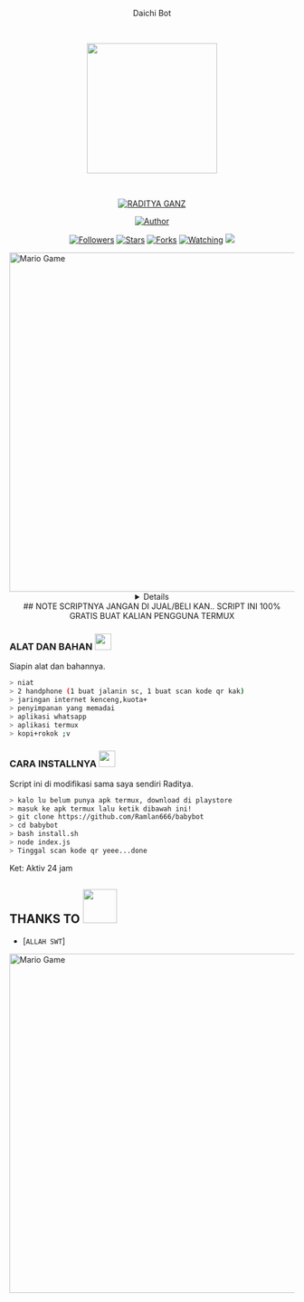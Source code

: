 <p align="center">
Daichi Bot
</p>
<br>


<p align="center">
<img src="https://raw.githubusercontent.com/RadityaGanz/daichi-bot/main/assets/daichi.jpg" width="230" height="230"/>
</p>
<br>



<p align="center">
<a href="#"><img title="RADITYA GANZ" src="https://img.shields.io/badge/RADITYA-green?colorA=%23ff0000&colorB=%23017e40&style=for-the-badge"></a>
</p>
<p align="center">
<a href="https://github.com/RadityaGanz"><img title="Author" src="https://img.shields.io/badge/AUTHOR-RADITYA-orange.svg?style=for-the-badge&logo=github"></a>
</p>
<p align="center">
<a href="https://github.com/RadityaGanz/daichi-bot/followers"><img title="Followers" src="https://img.shields.io/github/followers/RadityaGanz?color=blue&style=flat-square"></a>
<a href="https://github.com/RadityaGanz/daichi-bot/stargazers/"><img title="Stars" src="https://img.shields.io/github/stars/RadityaGanz/daichi-bot?color=red&style=flat-square"></a>
<a href="https://github.com/RadityaGanz/daichi-bot/network/members"><img title="Forks" src="https://img.shields.io/github/forks/RadityaGanz?color=red&style=flat-square"></a>
<a href="https://github.com/RadityaGanz/daichi/watchers"><img title="Watching" src="https://img.shields.io/github/watchers/RadityaGanz/daichi-bot?label=Watchers&color=blue&style=flat-square"></a>
<a href="https://hits.seeyoufarm.com"><img src="https://hits.seeyoufarm.com/api/count/incr/badge.svg?url=https%3A%2F%2Fgithub.com%2FRamlan666%2Fbabybot&count_bg=%2379C83D&title_bg=%23555555&icon=probot.svg&icon_color=%2300FF6D&title=hits&edge_flat=false"/></a>
</p>
<img src="https://github.com/TheDudeThatCode/TheDudeThatCode/blob/master/Assets/Developer.gif" alt="Mario Game" width="600" />
<div align="center">
<details>
 
</details>
## NOTE
SCRIPTNYA JANGAN DI JUAL/BELI KAN.. SCRIPT INI 100% GRATIS BUAT KALIAN PENGGUNA TERMUX
</div>


### ALAT DAN BAHAN <img src="https://github.com/TheDudeThatCode/TheDudeThatCode/blob/master/Assets/Mario_Hello_Big.gif" width="29px">
Siapin alat dan bahannya.
```bash
> niat
> 2 handphone (1 buat jalanin sc, 1 buat scan kode qr kak)
> jaringan internet kenceng,kuota+
> penyimpanan yang memadai
> aplikasi whatsapp
> aplikasi termux
> kopi+rokok ;v
```

### CARA INSTALLNYA  <img src="https://github.com/TheDudeThatCode/TheDudeThatCode/blob/master/Assets/hmm.gif" width="29px">
Script ini di modifikasi sama saya sendiri Raditya.
```bash
> kalo lu belum punya apk termux, download di playstore
> masuk ke apk termux lalu ketik dibawah ini!
> git clone https://github.com/Ramlan666/babybot
> cd babybot
> bash install.sh
> node index.js
> Tinggal scan kode qr yeee...done
```


Ket: Aktiv 24 jam

## THANKS TO <img src="https://github.com/TheDudeThatCode/TheDudeThatCode/blob/master/Assets/Handshake.gif" width="60px">

* [`ALLAH SWT`]
<img src="https://github.com/TheDudeThatCode/TheDudeThatCode/blob/master/Assets/Mario_Gameplay.gif" alt="Mario Game" width="600" />


